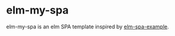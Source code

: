 # elm-my-spa

elm-my-spa is an elm SPA template inspired by [elm-spa-example](https://github.com/rtfeldman/elm-spa-example).
